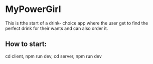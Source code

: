 
# MyPowerGirl
This is tthe start of a drink- choice app where the user get to find the perfect drink for their wants and can also order it. 


 ## How to start: 

 cd client, npm run dev, 
 cd server, npm run dev
